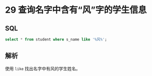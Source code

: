 # 29 查询名字中含有“风”字的学生信息

## SQL

```sql
select * from student where s_name like '%风%';
```

## 解析

使用 `like` 找出名字中有风的学生姓名。